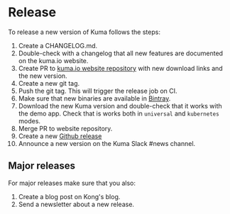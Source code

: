 # Release

To release a new version of Kuma follows the steps:

1. Create a CHANGELOG.md.
2. Double-check with a changelog that all new features are documented on the kuma.io website.
3. Create PR to [kuma.io website repository](https://github.com/Kong/kuma-website) with new download links and the new version.
4. Create a new git tag.
5. Push the git tag. This will trigger the release job on CI.
6. Make sure that new binaries are available in [Bintray](https://bintray.com/kong/kuma).
7. Download the new Kuma version and double-check that it works with the demo app. Check that is works both in `universal` and `kubernetes` modes.
8. Merge PR to website repository.
9. Create a new [Github release](https://github.com/Kong/kuma/releases)
10. Announce a new version on the Kuma Slack #news channel.

## Major releases
For major releases make sure that you also:

1. Create a blog post on Kong's blog.
2. Send a newsletter about a new release.
